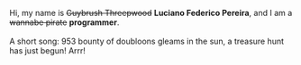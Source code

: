 Hi, my name is ~~Guybrush Threepwood~~ **Luciano Federico Pereira**, and I am a ~~wannabe pirate~~ **programmer**.<br><br>A short song: 953 bounty of doubloons gleams in the sun, a treasure hunt has just begun! Arrr!
